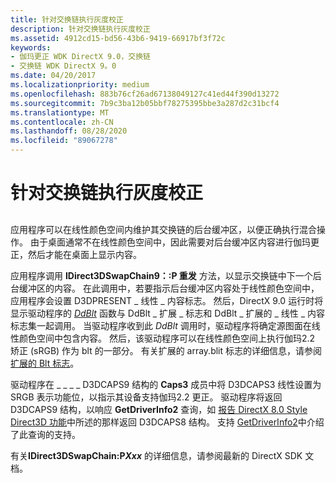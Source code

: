 ```yaml
---
title: 针对交换链执行灰度校正
description: 针对交换链执行灰度校正
ms.assetid: 4912cd15-bd56-43b6-9419-66917bf3f72c
keywords:
- 伽玛更正 WDK DirectX 9.0，交换链
- 交换链 WDK DirectX 9。0
ms.date: 04/20/2017
ms.localizationpriority: medium
ms.openlocfilehash: 883b76cf26ad67138049127c41ed44f390d13272
ms.sourcegitcommit: 7b9c3ba12b05bbf78275395bbe3a287d2c31bcf4
ms.translationtype: MT
ms.contentlocale: zh-CN
ms.lasthandoff: 08/28/2020
ms.locfileid: "89067278"
---
```

# <a name="performing-gamma-correction-on-swap-chains"></a>针对交换链执行灰度校正


## <span id="ddk_performing_gamma_correction_on_swap_chains_gg"></span><span id="DDK_PERFORMING_GAMMA_CORRECTION_ON_SWAP_CHAINS_GG"></span>


应用程序可以在线性颜色空间内维护其交换链的后台缓冲区，以便正确执行混合操作。 由于桌面通常不在线性颜色空间中，因此需要对后台缓冲区内容进行伽玛更正，然后才能在桌面上显示内容。

应用程序调用 **IDirect3DSwapChain9：:P 重发** 方法，以显示交换链中下一个后台缓冲区的内容。 在此调用中，若要指示后台缓冲区内容处于线性颜色空间中，应用程序会设置 D3DPRESENT \_ 线性 \_ 内容标志。 然后，DirectX 9.0 运行时将显示驱动程序的 [*DdBlt*](/windows/desktop/api/ddrawint/nc-ddrawint-pdd_surfcb_blt) 函数与 DdBlt \_ 扩展 \_ 标志和 DdBlt \_ 扩展的 \_ 线性 \_ 内容标志集一起调用。 当驱动程序收到此 *DdBlt* 调用时，驱动程序将确定源图面在线性颜色空间中包含内容。 然后，该驱动程序可以在线性颜色空间上执行伽玛2.2 矫正 (sRGB) 作为 blt 的一部分。 有关扩展的 array.blit 标志的详细信息，请参阅 [扩展的 Blt 标志](extended-blt-flags.md)。

驱动程序在 \_ \_ \_ \_ D3DCAPS9 结构的 **Caps3** 成员中将 D3DCAPS3 线性设置为 SRGB 表示功能位，以指示其设备支持伽玛2.2 更正。 驱动程序将返回 D3DCAPS9 结构，以响应 **GetDriverInfo2** 查询，如 [报告 DirectX 8.0 Style Direct3D 功能](reporting-directx-8-0-style-direct3d-capabilities.md)中所述的那样返回 D3DCAPS8 结构。 支持 [GetDriverInfo2](supporting-getdriverinfo2.md)中介绍了此查询的支持。

有关**IDirect3DSwapChain:P*Xxx*** 的详细信息，请参阅最新的 DirectX SDK 文档。

 

